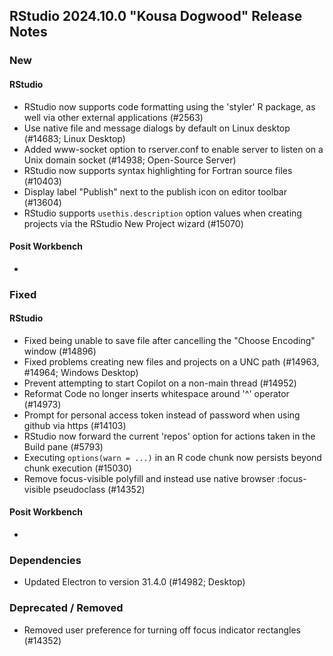 ## RStudio 2024.10.0 "Kousa Dogwood" Release Notes

### New
#### RStudio
- RStudio now supports code formatting using the 'styler' R package, as well via other external applications (#2563)
- Use native file and message dialogs by default on Linux desktop (#14683; Linux Desktop)
- Added www-socket option to rserver.conf to enable server to listen on a Unix domain socket (#14938; Open-Source Server)
- RStudio now supports syntax highlighting for Fortran source files (#10403)
- Display label "Publish" next to the publish icon on editor toolbar (#13604)
- RStudio supports `usethis.description` option values when creating projects via the RStudio New Project wizard (#15070)

#### Posit Workbench
-

### Fixed
#### RStudio
- Fixed being unable to save file after cancelling the "Choose Encoding" window (#14896)
- Fixed problems creating new files and projects on a UNC path (#14963, #14964; Windows Desktop)
- Prevent attempting to start Copilot on a non-main thread (#14952)
- Reformat Code no longer inserts whitespace around '^' operator (#14973)
- Prompt for personal access token instead of password when using github via https (#14103)
- RStudio now forward the current 'repos' option for actions taken in the Build pane (#5793)
- Executing `options(warn = ...)` in an R code chunk now persists beyond chunk execution (#15030)
- Remove focus-visible polyfill and instead use native browser :focus-visible pseudoclass (#14352)

#### Posit Workbench
-

### Dependencies

- Updated Electron to version 31.4.0 (#14982; Desktop)

### Deprecated / Removed
- Removed user preference for turning off focus indicator rectangles (#14352)

